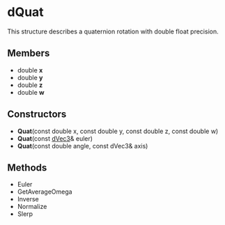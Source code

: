 # dQuat #
This structure describes a quaternion rotation with double float precision.

## Members ##
- double **x**
- double **y**
- double **z**
- double **w**

## Constructors ##
- **Quat**(const double x, const double y, const double z, const double w)
- **Quat**(const [dVec3](CPP_dVec.md)& euler)
- **Quat**(const double angle, const dVec3& axis)

## Methods ##
- Euler
- GetAverageOmega
- Inverse
- Normalize
- Slerp
